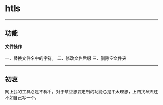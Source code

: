 # htls

---

## 功能

#### 文件操作

一、替换文件名中的字符。
二、修改文件后缀
三、删除空文件夹

---

## 初衷

网上找的工具总是不称手，对于某些想要定制的功能总是不太理想，上网找半天还不如自己写一个。